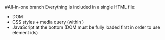 #All-in-one branch
Everything is included in a single HTML file:
- DOM
- CSS styles + media query (within <head>)
- JavaScript at the bottom (DOM must be fully loaded first in order to use element ids)
